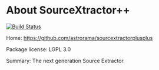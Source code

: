 # About SourceXtractor++ 

[![Build Status](https://travis-ci.org/astrorama/conda-sextractorxx.svg?branch=master)](https://travis-ci.org/astrorama/conda-sextractorxx)

Home: https://github.com/astrorama/sourcextractorplusplus 

Package license: LGPL 3.0

Summary: The next generation Source Extractor. 

